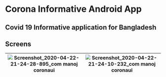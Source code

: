 # Corona Informative Android App
## Covid 19 Informative application for Bangladesh 

## Screens
![Screenshot_2020-04-22-21-24-28-895_com manoj coronaui](https://user-images.githubusercontent.com/33654834/80001492-40a02800-84e0-11ea-8137-10fa5f1a7b23.jpg) | ![Screenshot_2020-04-22-21-24-10-232_com manoj coronaui](https://user-images.githubusercontent.com/33654834/80001484-3ed66480-84e0-11ea-870a-3327361e940e.jpg)
:-------------------------:|:-------------------------:



